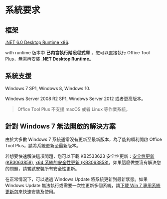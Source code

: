 # 系統要求

## 框架

[.NET 6.0 Desktop Runtime x86](https://aka.ms/dotnet/6.0/windowsdesktop-runtime-win-x86.exe).

with runtime 版本中 **已内含執行階段程式庫** ，您可以直接執行 Office Tool Plus，無需再安裝 **.NET Desktop Runtime**。

## 系統支援

Windows 7 SP1, Windows 8, Windows 10.

Windows Server 2008 R2 SP1, Windows Server 2012 或者更高版本。

> Office Tool Plus 不支援 macOS 或者 Linux 等作業系統。

## 針對 Windows 7 無法開啟的解決方案

由於大多數 Windows 7 系統通常沒有更新至最新版本，為了能夠順利開啟 Office Tool Plus，請將系統更新至最新版本。

若想要快速解決這項問題，您可以下載 KB2533623 安全性更新：[安全性更新 (KB3063858)](https://www.microsoft.com/zh-tw/download/details.aspx?id=47409), [x64 系統的安全性更新 (KB3063858)](https://www.microsoft.com/zh-tw/download/details.aspx?id=47442)。如果這麼做並沒有解決您的問題，請嘗試安裝所有安全性更新。

在正常情況下，可以透過 Windows Update 將系統更新到最新狀態。如果 Windows Update 無法執行或需要一次性更新多個系統，請[下載 Win 7 專用系統更新包](https://download.coolhub.top/Extensions/Win7_UpdatePack/)來快速安裝及使用。
